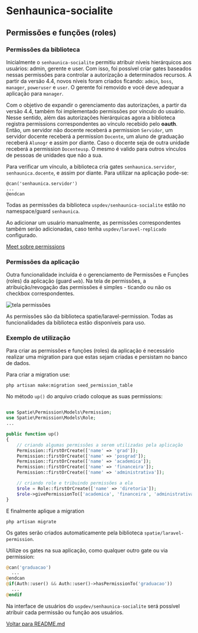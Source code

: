 # Senhaunica-socialite

## Permissões e funções (roles)

### Permissões da biblioteca

Inicialmente o `senhaunica-socialite` permitiu atribuir níveis hierárquicos aos usuários: admin, gerente e user. Com isso, foi possível criar gates baseados nessas permissões para controlar a autorização a determinados recursos. A partir da versão 4.4, novos níveis foram criados ficando: `admin`, `boss`, `manager`, `poweruser` e `user`. O gerente foi removido e você deve adequar a aplicação para `manager`.

Com o objetivo de expandir o gerenciamento das autorizações, a partir da versão 4.4, também foi implementado permissões por vínculo do usuário. Nesse sentido, além das autorizações hierárquicas agora a biblioteca registra permissions correspondentes ao vínculo recebido pelo **oauth**. Então, um servidor não docente receberá a permission `Servidor`, um servidor docente receberá a permission `Docente`, um aluno de graduação receberá `Alunogr` e assim por diante. Caso o docente seja de outra unidade receberá a permission `Docenteusp`. O mesmo é valido para outros vínculos de pessoas de unidades que não a sua.

Para verificar um vínculo, a biblioteca cria gates `senhaunica.servidor`, `senhaunica.docente`, e assim por diante. Para utilizar na aplicação pode-se:

    @can('senhaunica.servidor')
    ...
    @endcan

Todas as permissões da biblioteca `uspdev/senhaunica-socialite` estão no namespace/guard `senhaunica`.

Ao adicionar um usuário manualmente, as permissões correspondentes também serão adicionadas, caso tenha `uspdev/laravel-replicado` configurado.

[Meet sobre permissions](https://youtu.be/1NMLnMuJP1c)

### Permissões da aplicação

Outra funcionalidade incluída é o gerenciamento de Permissões e Funções (roles) da aplicação (guard `web`). Na tela de permissões, a atribuição/revogação das permissões é simples - ticando ou não os checkbox correspondentes.

![tela permissões](/docs/permissoes.png)

As permissões são da biblioteca spatie/laravel-permission. Todas as funcionalidades da biblioteca estão disponíveis para uso.

### Exemplo de utilização

Para criar as permissões e funções (roles) da aplicação é necessário realizar uma migration para que estas sejam criadas e persistam no banco de dados.

Para criar a migration use:

    php artisan make:migration seed_permission_table

No método `up()` do arquivo criado coloque as suas permissions:

```php

use Spatie\Permission\Models\Permission;
use Spatie\Permission\Models\Role;
...

public function up()
{
    // criando algumas permissões a serem utilizadas pela aplicação
    Permission::firstOrCreate(['name' => 'grad']);
    Permission::firstOrCreate(['name' => 'posgrad']);
    Permission::firstOrCreate(['name' => 'academica']);
    Permission::firstOrCreate(['name' => 'financeira']);
    Permission::firstOrCreate(['name' => 'administrativa']);

    // criando role e tribuindo permissões a ela
    $role = Role::firstOrCreate(['name' => 'diretoria']);
    $role->givePermissionTo(['academica', 'financeira', 'administrativa']);
}
```

E finalmente aplique a migration

    php artisan migrate

Os gates serão criados automaticamente pela biblioteca `spatie/laravel-permission`.

Utilize os gates na sua aplicação, como qualquer outro gate ou via permission:

```php
@can('graduacao')
  ...
@endcan
@if(Auth::user() && Auth::user()->hasPermissionTo('graduacao'))
  ...
@endif
```

Na interface de usuários do `uspdev/senhaunica-socialite` será possível atribuir cada permissão ou função aos usuários.


[Voltar para README.md](../README.md)
